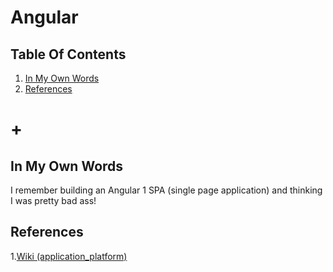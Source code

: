 # Angular

## Table Of Contents
1. [In My Own Words](#in-my-own-words)
1. [References](#references)
# +

## In My Own Words
I remember building an Angular 1 SPA (single page application) and thinking I was pretty bad ass!

## References
1.[Wiki (application_platform)](https://en.wikipedia.org/wiki/Angular_(application_platform))
